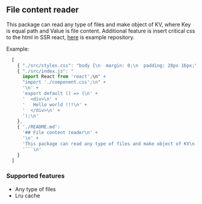 ## File content reader

This package can read any type of files and make object of KV, where Key is equal path and Value is file content.
Additional feature is insert critical css to the html in SSR react, [here](https://github.com/mstrluke/simple-ssr.git) is example repository.

Example:

```js
  [
    { "./src/styles.css": "body {\n  margin: 0;\n  padding: 28px 16px;\n}" }
    { "./src/index.js": "
      import React from 'react';\n" +
      "import './component.css';\n" +
      '\n' +
      'export default () => (\n' +
      '  <div>\n' +
      '   Hello world !!!\n' +
      '  </div>\n' +
      ');\n'
    },
    { './README.md': 
      '## File content reader\n' +
      '\n' +
      'This package can read any type of files and make object of KV\n' +
      '```\n'
    }
  ]
```

### Supported features

- Any type of files
- Lru cache
